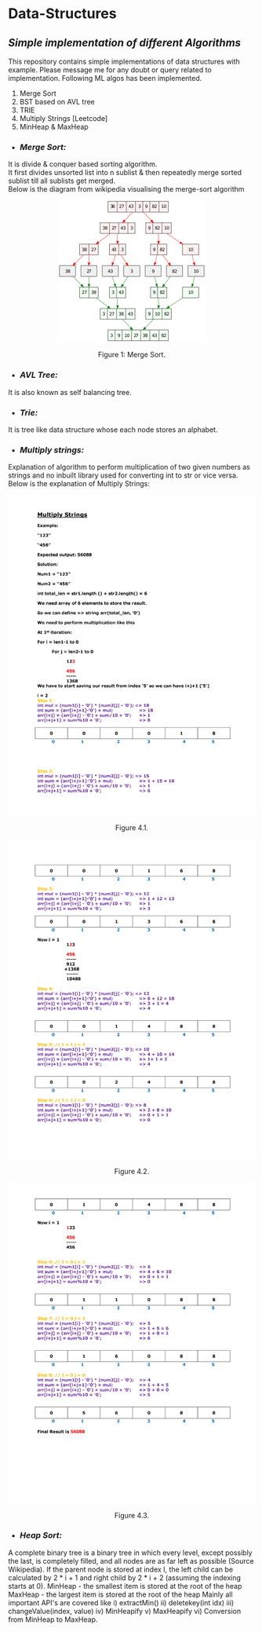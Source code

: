 # Data-Structures
## *_Simple implementation of different Algorithms_*

This repository contains simple implementations of data structures with example. Please message me for any doubt or query related to implementation.
Following ML algos has been implemented.
1. Merge Sort
2. BST based on AVL tree
3. TRIE
4. Multiply Strings [Leetcode]
5. MinHeap & MaxHeap

* ### *Merge Sort:*
It is divide & conquer based sorting algorithm.<br />
It first divides unsorted list into n sublist & then repeatedly merge sorted sublist till all sublists get merged.<br />
Below is the diagram from wikipedia visualising the merge-sort algorithm

<p align="center">
  <img src="https://github.com/mayur-aggarwal/Data-Structures/blob/master/300px-Merge_sort_algorithm_diagram.svg.png">
</p>
<p align="center">Figure 1: Merge Sort.</p>

* ### *AVL Tree:*
It is also known as self balancing tree.

* ### *Trie:*
It is tree like data structure whose each node stores an alphabet.

* ### *Multiply strings:*
Explanation of algorithm to perform multiplication of two given numbers as strings and no inbuilt library used for converting int to str or vice versa.
Below is the explanation of Multiply Strings:
<p align="center">
  <img src="https://github.com/mayur-aggarwal/Data-Structures/blob/master/MultiplyStrings_png/Multiply_Strings_1.png">
</p>
<p align="center">Figure 4.1.</p>

<p align="center">
  <img src="https://github.com/mayur-aggarwal/Data-Structures/blob/master/MultiplyStrings_png/Multiply_Strings_2.png">
</p>
<p align="center">Figure 4.2.</p>

<p align="center">
  <img src="https://github.com/mayur-aggarwal/Data-Structures/blob/master/MultiplyStrings_png/Multiply_Strings_3.png">
</p>
<p align="center">Figure 4.3.</p>

* ### *Heap Sort:*
A complete binary tree is a binary tree in which every level, except possibly the last, is completely filled, and all nodes are as far left as possible (Source Wikipedia).
If the parent node is stored at index I, the left child can be calculated by 2 * i + 1 and right child by 2 * i + 2 (assuming the indexing starts at 0).
MinHeap - the smallest item is stored at the root of the heap
MaxHeap - the largest item is stored at the root of the heap
Mainly all important API's are covered like
i) extractMin()
ii) deletekey(int idx)
iii) changeValue(index, value)
iv) MinHeapify
v) MaxHeapify
vi) Conversion from MinHeap to MaxHeap.
